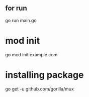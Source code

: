 ## for run 
go run main.go
# mod init
go mod init example.com

# installing package
go get -u github.com/gorilla/mux